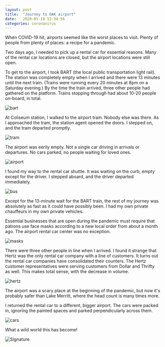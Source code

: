 ```yaml
---
layout: post
title:  "Journey to OAK airport"
date:   2020-05-18 12:34:56
categories: coronavirus
---
```


When COVID-19 hit, airports seemed like the worst places to visit. Plenty of people from plenty of places: a recipe for a pandemic.

Two days ago, I needed to pick up a rental car for essential reasons. Many of the rental car locations are closed, but the airport locations were still open.

To get to the airport, I took BART (the local public transportation light rail). The station was completely empty when I arrived and there were 13 minutes until the next train. (Trains were running every 20 minutes at 8pm on a Saturday evening.) By the time the train arrived, three other people had gathered on the platform. Trains stopping through had about 10-20 people on-board, in total.

![bart]({{site.url}}/assets/oak_bart.jpg)

At Coliseum station, I walked to the airport tram. Nobody else was there. As I approached the tram, the station agent opened the doors. I stepped on, and the tram departed promptly.

![tram]({{site.url}}/assets/oak_tram.jpg)

The airport was eerily empty. Not a single car driving in arrivals or departures. No cars parked, no people waiting for loved ones.

![airport]({{site.url}}/assets/oak_airport.jpg)

I found my way to the rental car shuttle. It was waiting on the curb, empty except for the driver. I stepped aboard, and the driver departed immediately.

![bus]({{site.url}}/assets/oak_bus.jpg)

Except for the 13-minute wait for the BART train, the rest of my journey was absolutely as fast as it could have possibly been. I had my own private chauffeurs in my own private vehicles.

Essential businesses that are open during the pandemic must require that patrons use face masks according to a new local order from about a month ago. The airport rental car center was no exception. 

![masks]({{site.url}}/assets/oak_masks.jpg)

There were three other people in line when I arrived. I found it strange that Hertz was the only rental car company with a line of customers. It turns out the rental car companies have consolidated their counters. The Hertz customer representatives were serving customers from Dollar and Thrifty as well. This makes total sense, with the decrease in volume.

![hertz]({{site.url}}/assets/oak_hertz.jpg)

The airport was a scary place at the beginning of the pandemic, but now it's probably safer than Lake Merritt, where the head count is many times more.

I returned the rental car to a different, bigger airport. The cars were packed in, ignoring the painted spaces and parked perpendicularly across them.

![cars]({{site.url}}/assets/oak_cars.jpg)

What a wild world this has become!

![Signature]({{site.url}}/assets/clear_whale.png)
